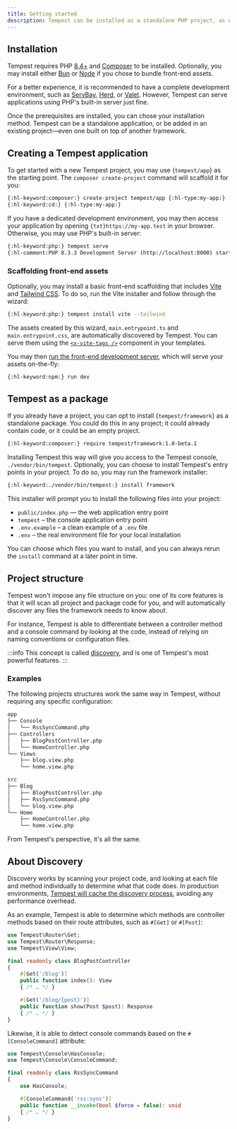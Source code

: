 ```yaml
---
title: Getting started
description: Tempest can be installed as a standalone PHP project, as well as a package within existing projects. The framework modules can also be installed individually, including in projects built on other frameworks.
---
```


## Installation

Tempest requires PHP [8.4+](https://www.php.net/downloads.php) and [Composer](https://getcomposer.org/) to be installed. Optionally, you may install either [Bun](https://bun.sh) or [Node](https://nodejs.org) if you chose to bundle front-end assets.

For a better experience, it is recommended to have a complete development environment, such as [ServBay](https://www.servbay.com), [Herd](https://herd.laravel.com/docs), or [Valet](https://laravel.com/docs/valet). However, Tempest can serve applications using PHP's built-in server just fine.

Once the prerequisites are installed, you can chose your installation method. Tempest can be a standalone application, or be added in an existing project—even one built on top of another framework.

## Creating a Tempest application

To get started with a new Tempest project, you may use {`tempest/app`} as the starting point. The `composer create-project` command will scaffold it for you:

```sh
{:hl-keyword:composer:} create-project tempest/app {:hl-type:my-app:} --stability alpha
{:hl-keyword:cd:} {:hl-type:my-app:}
```

If you have a dedicated development environment, you may then access your application by opening `{txt}https://my-app.test` in your browser. Otherwise, you may use PHP's built-in server:

```sh
{:hl-keyword:php:} tempest serve
{:hl-comment:PHP 8.3.3 Development Server (http://localhost:8000) started:}
```

### Scaffolding front-end assets

Optionally, you may install a basic front-end scaffolding that includes [Vite](https://vite.dev/) and [Tailwind CSS](https://tailwindcss.com/). To do so, run the Vite installer and follow through the wizard:

```sh
{:hl-keyword:php:} tempest install vite --tailwind
```

The assets created by this wizard, `main.entrypoint.ts` and `main.entrypoint.css`, are automatically discovered by Tempest. You can serve them using the [`<x-vite-tags />`](../1-essentials/03-views#x-vite-tags) component in your templates.

You may then [run the front-end development server](../1-essentials/04-asset-bundling#running-the-development-server), which will serve your assets on-the-fly:

```bash
{:hl-keyword:npm:} run dev
```

## Tempest as a package

If you already have a project, you can opt to install {`tempest/framework`} as a standalone package. You could do this in any project; it could already contain code, or it could be an empty project.

```sh
{:hl-keyword:composer:} require tempest/framework:1.0-beta.1
```

Installing Tempest this way will give you access to the Tempest console, `./vendor/bin/tempest`. Optionally, you can choose to install Tempest's entry points in your project. To do so, you may run the framework installer:

```txt
{:hl-keyword:./vendor/bin/tempest:} install framework
```

This installer will prompt you to install the following files into your project:

- `public/index.php` — the web application entry point
- `tempest` – the console application entry point
- `.env.example` – a clean example of a `.env` file
- `.env` – the real environment file for your local installation

You can choose which files you want to install, and you can always rerun the `install` command at a later point in time.

## Project structure

Tempest won't impose any file structure on you: one of its core features is that it will scan all project and package code for you, and will automatically discover any files the framework needs to know about.

For instance, Tempest is able to differentiate between a controller method and a console command by looking at the code, instead of relying on naming conventions or configuration files.

:::info
This concept is called [discovery](../4-internals/02-discovery), and is one of Tempest's most powerful features.
:::

### Examples

The following projects structures work the same way in Tempest, without requiring any specific configuration:

```txt
app
├── Console
│   └── RssSyncCommand.php
├── Controllers
│   ├── BlogPostController.php
│   └── HomeController.php
└── Views
    ├── blog.view.php
    └── home.view.php
```

```txt
src
├── Blog
│   ├── BlogPostController.php
│   ├── RssSyncCommand.php
│   └── blog.view.php
└── Home
    ├── HomeController.php
    └── home.view.php
```

From Tempest's perspective, it's all the same.

## About Discovery

Discovery works by scanning your project code, and looking at each file and method individually to determine what that code does. In production environments, [Tempest will cache the discovery process](../4-internals/02-discovery#discovery-in-production), avoiding any performance overhead.

As an example, Tempest is able to determine which methods are controller methods based on their route attributes, such as `#[Get]` or `#[Post]`:

```php app/BlogPostController.php
use Tempest\Router\Get;
use Tempest\Router\Response;
use Tempest\View\View;

final readonly class BlogPostController
{
    #[Get('/blog')]
    public function index(): View
    { /* … */ }

    #[Get('/blog/{post}')]
    public function show(Post $post): Response
    { /* … */ }
}
```

Likewise, it is able to detect console commands based on the `#[ConsoleCommand]` attribute:

```php src/RssSyncCommand.php
use Tempest\Console\HasConsole;
use Tempest\Console\ConsoleCommand;

final readonly class RssSyncCommand
{
    use HasConsole;

    #[ConsoleCommand('rss:sync')]
    public function __invoke(bool $force = false): void
    { /* … */ }
}
```
